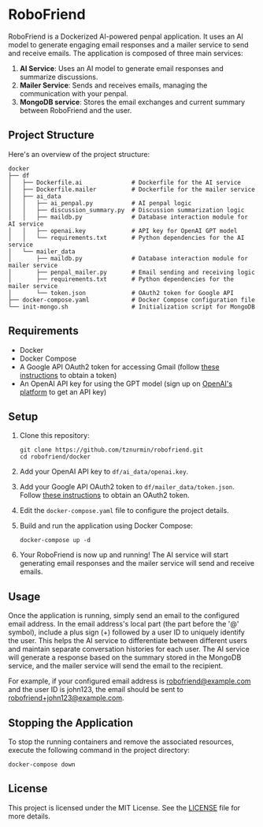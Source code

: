 # RoboFriend

RoboFriend is a Dockerized AI-powered penpal application. It uses an AI model to generate engaging email responses and a mailer service to send and receive emails. The application is composed of three main services:

1. **AI Service**: Uses an AI model to generate email responses and summarize discussions.
2. **Mailer Service**: Sends and receives emails, managing the communication with your penpal.
3. **MongoDB service**: Stores the email exchanges and current summary between RoboFriend and the user.

## Project Structure

Here's an overview of the project structure:

```
docker
├── df
│   ├── Dockerfile.ai              # Dockerfile for the AI service
│   ├── Dockerfile.mailer          # Dockerfile for the mailer service
│   ├── ai_data
│   │   ├── ai_penpal.py           # AI penpal logic
│   │   ├── discussion_summary.py  # Discussion summarization logic
│   │   ├── maildb.py              # Database interaction module for AI service
│   │   ├── openai.key             # API key for OpenAI GPT model
│   │   └── requirements.txt       # Python dependencies for the AI service
│   └── mailer_data
│       ├── maildb.py              # Database interaction module for mailer service
│       ├── penpal_mailer.py       # Email sending and receiving logic
│       ├── requirements.txt       # Python dependencies for the mailer service
│       └── token.json             # OAuth2 token for Google API
├── docker-compose.yaml            # Docker Compose configuration file
└── init-mongo.sh                  # Initialization script for MongoDB
```

## Requirements

- Docker
- Docker Compose
- A Google API OAuth2 token for accessing Gmail (follow [these instructions](https://developers.google.com/identity/protocols/oauth2) to obtain a token)
- An OpenAI API key for using the GPT model (sign up on [OpenAI's platform](https://beta.openai.com/signup) to get an API key)

## Setup

1. Clone this repository:

   ```
   git clone https://github.com/tznurmin/robofriend.git
   cd robofriend/docker
   ```

2. Add your OpenAI API key to `df/ai_data/openai.key`.

3. Add your Google API OAuth2 token to `df/mailer_data/token.json`. Follow [these instructions](https://developers.google.com/identity/protocols/oauth2) to obtain an OAuth2 token.

4. Edit the `docker-compose.yaml` file to configure the project details.

5. Build and run the application using Docker Compose:

   ```
   docker-compose up -d
   ```

6. Your RoboFriend is now up and running! The AI service will start generating email responses and the mailer service will send and receive emails.

## Usage

Once the application is running, simply send an email to the configured email address. In the email address's local part (the part before the '@' symbol), include a plus sign (+) followed by a user ID to uniquely identify the user. This helps the AI service to differentiate between different users and maintain separate conversation histories for each user. The AI service will generate a response based on the summary stored in the MongoDB service, and the mailer service will send the email to the recipient.

For example, if your configured email address is robofriend@example.com and the user ID is john123, the email should be sent to robofriend+john123@example.com.

## Stopping the Application

To stop the running containers and remove the associated resources, execute the following command in the project directory:

```
docker-compose down
```

## License

This project is licensed under the MIT License. See the [LICENSE](LICENSE) file for more details.
